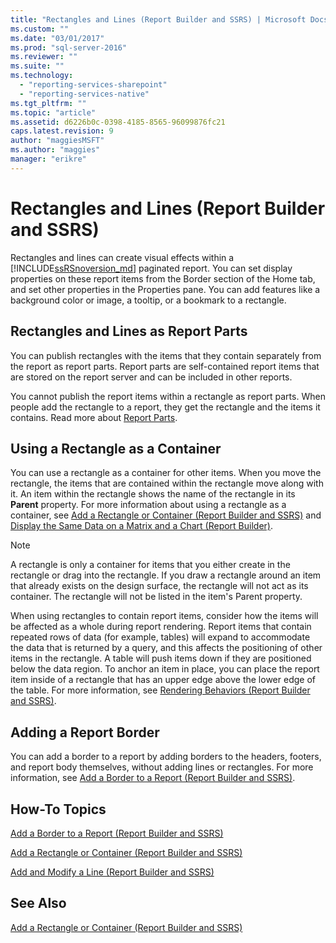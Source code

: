 ```yaml
---
title: "Rectangles and Lines (Report Builder and SSRS) | Microsoft Docs"
ms.custom: ""
ms.date: "03/01/2017"
ms.prod: "sql-server-2016"
ms.reviewer: ""
ms.suite: ""
ms.technology: 
  - "reporting-services-sharepoint"
  - "reporting-services-native"
ms.tgt_pltfrm: ""
ms.topic: "article"
ms.assetid: d6226b0c-0398-4185-8565-96099876fc21
caps.latest.revision: 9
author: "maggiesMSFT"
ms.author: "maggies"
manager: "erikre"
---
```

# Rectangles and Lines (Report Builder and SSRS)
  Rectangles and lines can create visual effects within a [!INCLUDE[ssRSnoversion_md](../../includes/ssrsnoversion-md.md)] paginated report. You can set display properties on these report items from the Border section of the Home tab, and set other properties in the Properties pane. You can add features like a background color or image, a tooltip, or a bookmark to a rectangle.  
  
##  <a name="RectanglesLinesReportParts"></a> Rectangles and Lines as Report Parts  
 You can publish rectangles with the items that they contain separately from the report as report parts. Report parts are self-contained report items that are stored on the report server and can be included in other reports.  
  
 You cannot publish the report items within a rectangle as report parts. When people add the rectangle to a report, they get the rectangle and the items it contains.  Read more about [Report Parts](../../reporting-services/report-design/report-parts-report-builder-and-ssrs.md).  
  
##  <a name="RectangleAsContainer"></a> Using a Rectangle as a Container  
 You can use a rectangle as a container for other items. When you move the rectangle, the items that are contained within the rectangle move along with it. An item within the rectangle shows the name of the rectangle in its **Parent** property. For more information about using a rectangle as a container, see [Add a Rectangle or Container &#40;Report Builder and SSRS&#41;](../../reporting-services/report-design/add-a-rectangle-or-container-report-builder-and-ssrs.md) and [Display the Same Data on a Matrix and a Chart &#40;Report Builder&#41;](../../reporting-services/report-design/display-the-same-data-on-a-matrix-and-a-chart-report-builder.md).  
  
> [!NOTE]  
>  A rectangle is only a container for items that you either create in the rectangle or drag into the rectangle. If you draw a rectangle around an item that already exists on the design surface, the rectangle will not act as its container. The rectangle will not be listed in the item's Parent property.  
  
 When using rectangles to contain report items, consider how the items will be affected as a whole during report rendering. Report items that contain repeated rows of data (for example, tables) will expand to accommodate the data that is returned by a query, and this affects the positioning of other items in the rectangle. A table will push items down if they are positioned below the data region. To anchor an item in place, you can place the report item inside of a rectangle that has an upper edge above the lower edge of the table. For more information, see [Rendering Behaviors &#40;Report Builder  and SSRS&#41;](../../reporting-services/report-design/rendering-behaviors-report-builder-and-ssrs.md).  
  
##  <a name="ReportBorder"></a> Adding a Report Border  
 You can add a border to a report by adding borders to the headers, footers, and report body themselves, without adding lines or rectangles. For more information, see [Add a Border to a Report &#40;Report Builder and SSRS&#41;](../../reporting-services/report-design/add-a-border-to-a-report-report-builder-and-ssrs.md).  
  
##  <a name="HowTo"></a> How-To Topics  
 [Add a Border to a Report &#40;Report Builder and SSRS&#41;](../../reporting-services/report-design/add-a-border-to-a-report-report-builder-and-ssrs.md)  
  
 [Add a Rectangle or Container &#40;Report Builder and SSRS&#41;](../../reporting-services/report-design/add-a-rectangle-or-container-report-builder-and-ssrs.md)  
  
 [Add and Modify a Line &#40;Report Builder and SSRS&#41;](../../reporting-services/report-design/add-and-modify-a-line-report-builder-and-ssrs.md)  
  
## See Also  
 [Add a Rectangle or Container &#40;Report Builder and SSRS&#41;](../../reporting-services/report-design/add-a-rectangle-or-container-report-builder-and-ssrs.md)  
  
  